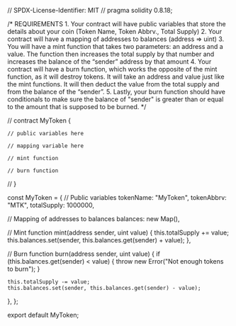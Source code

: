 // SPDX-License-Identifier: MIT
// pragma solidity 0.8.18;

/*
       REQUIREMENTS
    1. Your contract will have public variables that store the details about your coin (Token Name, Token Abbrv., Total Supply)
    2. Your contract will have a mapping of addresses to balances (address => uint)
    3. You will have a mint function that takes two parameters: an address and a value. 
       The function then increases the total supply by that number and increases the balance 
       of the “sender” address by that amount
    4. Your contract will have a burn function, which works the opposite of the mint function, as it will destroy tokens. 
       It will take an address and value just like the mint functions. It will then deduct the value from the total supply 
       and from the balance of the “sender”.
    5. Lastly, your burn function should have conditionals to make sure the balance of "sender" is greater than or equal 
       to the amount that is supposed to be burned.
*/

// contract MyToken {

    // public variables here

    // mapping variable here

    // mint function

    // burn function

// } 

const MyToken = {
  // Public variables
  tokenName: "MyToken",
  tokenAbbrv: "MTK",
  totalSupply: 1000000,

  // Mapping of addresses to balances
  balances: new Map(),

  // Mint function
  mint(address sender, uint value) {
    this.totalSupply += value;
    this.balances.set(sender, this.balances.get(sender) + value);
  },

  // Burn function
  burn(address sender, uint value) {
    if (this.balances.get(sender) < value) {
      throw new Error("Not enough tokens to burn");
    }

    this.totalSupply -= value;
    this.balances.set(sender, this.balances.get(sender) - value);
  },
};

export default MyToken;
